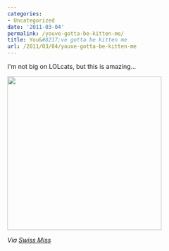 ```yaml
---
categories:
- Uncategorized
date: '2011-03-04'
permalink: /youve-gotta-be-kitten-me/
title: You&#8217;ve gotta be kitten me
url: /2011/03/04/youve-gotta-be-kitten-me
---
```


I'm not big on LOLcats, but this is amazing...

<img src="https://gomakethings.com/wp-content/uploads/2011/03/businesscat-03-350x350.jpg" alt="" title="businesscat-03" width="350" height="350" class="aligncenter size-medium wp-image-229" />

<em>Via <a href="http://www.swiss-miss.com/2011/02/deficit.html">Swiss Miss</a></em>